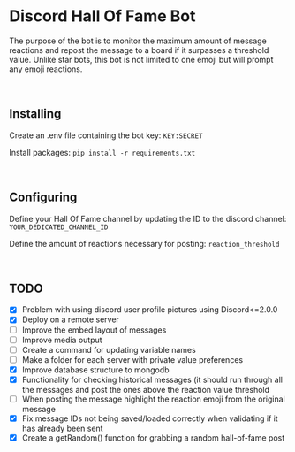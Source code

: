 # Discord Hall Of Fame Bot
The purpose of the bot is to monitor the maximum amount of message reactions and repost the message to a board if it surpasses a threshold value. Unlike star bots, this bot is not limited to one emoji but will prompt any emoji reactions.

<br>

## Installing
Create an .env file containing the bot key:
```KEY:SECRET```

Install packages:
```pip install -r requirements.txt```

<br>

## Configuring
Define your Hall Of Fame channel by updating the ID to the discord channel: ```YOUR_DEDICATED_CHANNEL_ID```

Define the amount of reactions necessary for posting: ```reaction_threshold```

<br>

## TODO
- [x] Problem with using discord user profile pictures using Discord<=2.0.0
- [x] Deploy on a remote server
- [ ] Improve the embed layout of messages
- [ ] Improve media output
- [ ] Create a command for updating variable names
- [ ] Make a folder for each server with private value preferences
- [x] Improve database structure to mongodb
- [x] Functionality for checking historical messages (it should run through all the messages and post the ones above the reaction value threshold
- [ ] When posting the message highlight the reaction emoji from the original message
- [x] Fix message IDs not being saved/loaded correctly when validating if it has already been sent
- [x] Create a getRandom() function for grabbing a random hall-of-fame post
